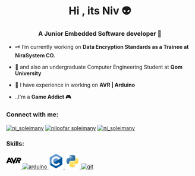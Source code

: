 <h1 align="center">Hi , its Niv 👽</h1>
<h3 align="center">A Junior Embedded Software developer 👾</h3>

- 🗝 I’m currently working on **Data Encryption Standards as a Trainee at NiraSystem CO.**

- 🤿 and also an undergraduate Computer Engineering Student at **Qom University**

- 🔌 I have experience in working on **AVR | Arduino**

- ..I'm a **Game Addict 🎮**

<h3 align="left">Connect with me:</h3>
<p align="left">
<a href="https://twitter.com/ni_soleimany" target="blank"><img align="center" src="https://raw.githubusercontent.com/rahuldkjain/github-profile-readme-generator/master/src/images/icons/Social/twitter.svg" alt="ni_soleimany" height="30" width="40" /></a>
<a href="https://linkedin.com/in/niloofar soleimany" target="blank"><img align="center" src="https://raw.githubusercontent.com/rahuldkjain/github-profile-readme-generator/master/src/images/icons/Social/linked-in-alt.svg" alt="niloofar soleimany" height="30" width="40" /></a>
<a href="https://instagram.com/ni_soleimany" target="blank"><img align="center" src="https://raw.githubusercontent.com/rahuldkjain/github-profile-readme-generator/master/src/images/icons/Social/instagram.svg" alt="ni_soleimany" height="30" width="40" /></a>
</p>

<h3 align="left">Skills:</h3>
<p align="left">
  <a href="https://www.microchip.com/design-centers/8-bit/avr-mcus" target="_blank" rel="noreferrer"> 
    <img src="assets/avr-logo.png" alt="avr" width="40" height="40"/> 
  </a>
  <a href="https://www.arduino.cc/" target="_blank" rel="noreferrer"> 
    <img src="https://cdn.worldvectorlogo.com/logos/arduino-1.svg" alt="arduino" width="40" height="40"/> 
  </a> 
  <a href="https://www.cprogramming.com/" target="_blank" rel="noreferrer"> 
    <img src="https://raw.githubusercontent.com/devicons/devicon/master/icons/c/c-original.svg" alt="c" width="40" height="40"/> 
  </a> 
  <a href="https://www.python.org" target="_blank" rel="noreferrer"> 
    <img src="https://raw.githubusercontent.com/devicons/devicon/master/icons/python/python-original.svg" alt="python" width="40" height="40"/> 
  </a> 
  <a href="https://git-scm.com/" target="_blank" rel="noreferrer"> 
    <img src="https://www.vectorlogo.zone/logos/git-scm/git-scm-icon.svg" alt="git" width="40" height="40"/> 
  </a> 
</p>

